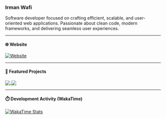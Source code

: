 ### Irman Wafi

Software developer focused on crafting efficient, scalable, and user-oriented web applications. Passionate about clean code, modern frameworks, and delivering seamless user experiences.

---

#### 🌐 Website

[![Website](https://img.shields.io/badge/irmanwafi.website-000000?style=for-the-badge&logo=About.me&logoColor=white)](https://irmanwafi.website)

---

#### 📂 Featured Projects

<a href="https://github.com/irmanwafi/irman-portfolio">
  <img align="center" src="https://github-readme-stats.vercel.app/api/pin/?username=irmanwafi&repo=irman-portfolio&theme=default&hide_border=true" />
</a>

<a href="https://github.com/irmanwafi/xmind">
  <img align="center" src="https://github-readme-stats.vercel.app/api/pin/?username=irmanwafi&repo=xmind&theme=default&hide_border=true" />
</a>

---

#### ⏱️ Development Activity (WakaTime)

[![WakaTime Stats](https://github-readme-stats.vercel.app/api/wakatime?username=irmandev&layout=compact)](https://wakatime.com/@irmandev)

